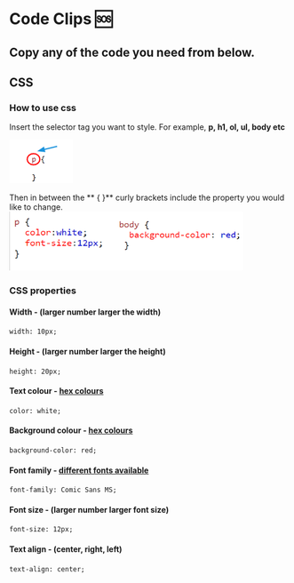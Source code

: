 # Code Clips 🆘

## Copy any of the code you need from below.

## CSS

 ### How to use css
  Insert the selector tag you want to style. For example, **p, h1, ol, ul, body etc**

 ![Change css selector tag](usingCSS.png)

 Then in between the ** { }** curly brackets include the property you would like to change. 
![Example css](exampleCSS.png)

   ### CSS properties
  #### Width  - (larger number larger the width)
  
  ```css:
width: 10px;
```
 #### Height  - (larger number larger the height)
 ```css:
height: 20px;
```

 #### Text colour - [hex colours](http://bit.ly/cssfonts)
 ```css:
color: white;
```

 #### Background colour - [hex colours](http://bit.ly/cssfonts)
 ```css:
background-color: red;
```

 #### Font family - [different fonts available](http://bit.ly/cssfonts)
 ```css:
font-family: Comic Sans MS;
```

 #### Font size - (larger number larger font size)
 ```css:
font-size: 12px;
```

 #### Text align - (center, right, left)
 ```css:
text-align: center;
```
